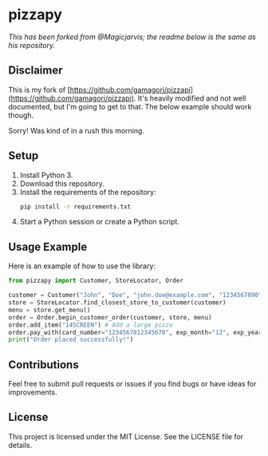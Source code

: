 # pizzapy

*This has been forked from @Magicjarvis; the readme below is the same as his repository.*

## Disclaimer

This is my fork of [https://github.com/gamagori/pizzapi](https://github.com/gamagori/pizzapi). It's heavily modified and not well documented, but I'm going to get to that. The below example should work though.

Sorry! Was kind of in a rush this morning.

## Setup

1. Install Python 3.
2. Download this repository.
3. Install the requirements of the repository:
   ```bash
   pip install -r requirements.txt
   ```
4. Start a Python session or create a Python script.

## Usage Example

Here is an example of how to use the library:

```python
from pizzapy import Customer, StoreLocator, Order

customer = Customer("John", "Doe", "john.doe@example.com", "1234567890", "123 Pizza Street, Pizzaville")
store = StoreLocator.find_closest_store_to_customer(customer)
menu = store.get_menu()
order = Order.begin_customer_order(customer, store, menu)
order.add_item("14SCREEN") # Add a large pizza
order.pay_with(card_number="1234567812345678", exp_month="12", exp_year="25", cvv="123")
print("Order placed successfully!")
```

## Contributions

Feel free to submit pull requests or issues if you find bugs or have ideas for improvements.

## License

This project is licensed under the MIT License. See the LICENSE file for details.
